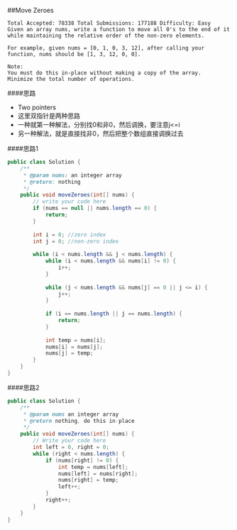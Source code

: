 ##Move Zeroes

	Total Accepted: 78338 Total Submissions: 177188 Difficulty: Easy
	Given an array nums, write a function to move all 0's to the end of it while maintaining the relative order of the non-zero elements.

	For example, given nums = [0, 1, 0, 3, 12], after calling your function, nums should be [1, 3, 12, 0, 0].

	Note:
	You must do this in-place without making a copy of the array.
	Minimize the total number of operations.

####思路
- Two pointers
- 这里双指针是两种思路
- 一种就第一种解法，分别找0和非0，然后调换，要注意j<=i
- 另一种解法，就是直接找非0，然后把整个数组直接调换过去

####思路1
```java
public class Solution {
    /**
     * @param nums: an integer array
     * @return: nothing
     */
    public void moveZeroes(int[] nums) {
        // write your code here
        if (nums == null || nums.length == 0) {
            return;
        }
        
        int i = 0; //zero index
        int j = 0; //non-zero index
        
        while (i < nums.length && j < nums.length) {
            while (i < nums.length && nums[i] != 0) {
                i++;
            }
            
            while (j < nums.length && nums[j] == 0 || j <= i) {
                j++;
            }
            
            if (i == nums.length || j == nums.length) {
                return;
            }
            
            int temp = nums[i];
            nums[i] = nums[j];
            nums[j] = temp;
        }
    }
}
```
####思路2
```java
public class Solution {
    /**
     * @param nums an integer array
     * @return nothing, do this in-place
     */
    public void moveZeroes(int[] nums) {
        // Write your code here
        int left = 0, right = 0;
        while (right < nums.length) {
            if (nums[right] != 0) {
                int temp = nums[left];
                nums[left] = nums[right];
                nums[right] = temp;
                left++;
            }
            right++;
        }
    }
}
```
